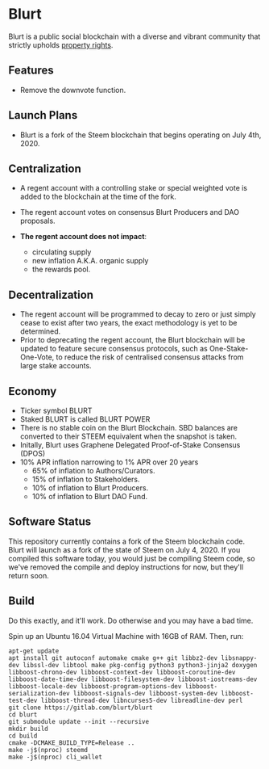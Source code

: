 # Blurt 

Blurt is a public social blockchain with a diverse and vibrant community that strictly upholds [property rights](https://twitter.com/cz_binance/status/1236373815447506945?s=20).

## Features

* Remove the downvote function. 

## Launch Plans

* Blurt is a fork of the Steem blockchain that begins operating on July 4th, 2020. 

## Centralization

* A regent account with a controlling stake or special weighted vote is added to the blockchain at the time of the fork. 

* The regent account votes on consensus Blurt Producers and DAO proposals. 

* **The regent account does not impact**:
  * circulating supply
  * new inflation A.K.A. organic supply
  * the rewards pool. 

## Decentralization

* The regent account will be programmed to decay to zero or just simply cease to exist after two years, the exact methodology is yet to be determined.
* Prior to deprecating the regent account, the Blurt blockchain will be updated to feature secure consensus protocols, such as One-Stake-One-Vote, to reduce the risk of centralised consensus attacks from large stake accounts.  


## Economy

* Ticker symbol BLURT
* Staked BLURT is called BLURT POWER
* There is no stable coin on the Blurt Blockchain. SBD balances are converted to their STEEM equivalent when the snapshot is taken.
* Initally, Blurt uses Graphene Delegated Proof-of-Stake Consensus (DPOS)
* 10% APR inflation narrowing to 1% APR over 20 years
    * 65% of inflation to Authors/Curators. 
    * 15% of inflation to Stakeholders.
    * 10% of inflation to Blurt Producers.
    * 10% of inflation to Blurt DAO Fund. 
    

## Software Status

This repository currently contains a fork of the Steem blockchain code.  Blurt will launch as a fork of the state of Steem on July 4, 2020.  If you compiled this software today, you would just be compiling Steem code, so we've removed the compile and deploy instructions for now, but they'll return soon.  

## Build

Do this exactly, and it'll work.  Do otherwise and you may have a bad time.  

Spin up an Ubuntu 16.04 Virtual Machine with 16GB of RAM.  Then, run:

```
apt-get update 
apt install git autoconf automake cmake g++ git libbz2-dev libsnappy-dev libssl-dev libtool make pkg-config python3 python3-jinja2 doxygen libboost-chrono-dev libboost-context-dev libboost-coroutine-dev libboost-date-time-dev libboost-filesystem-dev libboost-iostreams-dev libboost-locale-dev libboost-program-options-dev libboost-serialization-dev libboost-signals-dev libboost-system-dev libboost-test-dev libboost-thread-dev libncurses5-dev libreadline-dev perl
git clone https://gitlab.com/blurt/blurt
cd blurt
git submodule update --init --recursive
mkdir build
cd build
cmake -DCMAKE_BUILD_TYPE=Release ..
make -j$(nproc) steemd
make -j$(nproc) cli_wallet
  ```




